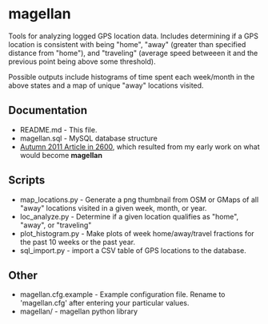 # magellan

Tools for analyzing logged GPS location data. Includes determining if a GPS location is consistent with being "home", "away" (greater than specified distance from "home"), and "traveling" (average speed betweeen it and the previous point being above some threshold).

Possible outputs include histograms of time spent each week/month in the above states and a map of unique "away" locations visited.

## Documentation

* README.md - This file.
* magellan.sql - MySQL database structure
* [Autumn 2011 Article in 2600](https://github.com/privong/magellan/wiki/2600-Article), which resulted from my early work on what would become **magellan**

## Scripts

* map_locations.py	- Generate a png thumbnail from OSM or GMaps of all "away" locations visited in a given week, month, or year.
* loc_analyze.py - Determine if a given location qualifies as "home", "away", or "traveling"
* plot_histogram.py - Make plots of week home/away/travel fractions for the past 10 weeks or the past year.
* sql_import.py - import a CSV table of GPS locations to the database.

## Other

* magellan.cfg.example - Example configuration file. Rename to 'magellan.cfg' after entering your particular values.
* magellan/	- magellan python library
